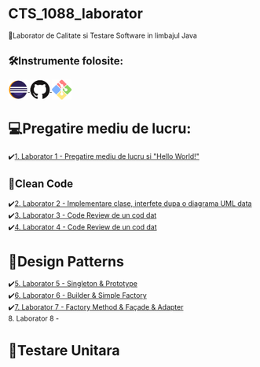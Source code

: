 # CTS_1088_laborator
💛Laborator de Calitate si Testare Software in limbajul Java


## 🛠️Instrumente folosite:
<a href = "https://www.eclipse.org/downloads/">
    <img src = "Logo/Eclipse.png" alt="Eclipse" width = "auto" height="40px" align="center" title="Eclipse" />
</a>
<a href = "https://github.com/">
    <img src = "Logo/GitHub.png" alt="GitHub" width = "auto" height="40px" align="center" title="GitHub" />
</a>
<a href = "http://git-scm.com/downloads/guis/">
    <img src = "Logo/GitClient.png" alt="GitClient" width = "auto" height="40px" align="center" title="GitClient" />
</a>

# 💻Pregatire mediu de lucru:
✔️[1. Laborator 1 - Pregatire mediu de lucru si "Hello World!"](https://github.com/Adriana-Giol/CTS_1088_laborator/tree/main/HelloWorld) </br>

## 🧹Clean Code
✔️[2. Laborator 2 - Implementare clase, interfete dupa o diagrama UML data](https://github.com/Adriana-Giol/CTS_1088_laborator/tree/main/Laborator2)</br>
✔️[3. Laborator 3 - Code Review de un cod dat](https://github.com/Adriana-Giol/CTS_1088_laborator/tree/main/Laborator3)</br>
✔️[4. Laborator 4 - Code Review de un cod dat](https://github.com/Adriana-Giol/CTS_1088_laborator/tree/main/Laborator3)</br>

# 🎩Design Patterns
✔️[5. Laborator 5 - Singleton & Prototype](https://github.com/Adriana-Giol/CTS_1088_laborator/tree/main/Laborator5%20-%20Singleton%20si%20Prototype)</br>
✔️[6. Laborator 6 - Builder & Simple Factory](https://github.com/Adriana-Giol/CTS_1088_laborator/tree/main/Laborator6%20-%20Builder%20si%20Factory)</br>
✔️[7. Laborator 7 - Factory Method & Façade & Adapter](https://github.com/Adriana-Giol/CTS_1088_laborator/tree/main/Laborator7%20-%20Factory%20Method%20-%20Facade%20-%20Adapter)</br>
   8. Laborator 8 - </br>

# 🧪Testare Unitara
